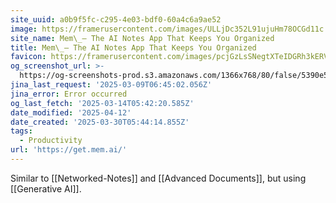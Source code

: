 ```yaml
---
site_uuid: a0b9f5fc-c295-4e03-bdf0-60a4c6a9ae52
image: https://framerusercontent.com/images/ULLjDc352L91ujuHm78OCGd11c.png
site_name: Mem\_– The AI Notes App That Keeps You Organized
title: Mem\_– The AI Notes App That Keeps You Organized
favicon: https://framerusercontent.com/images/pcjGzLsSNegtXTeIDGRh3kERV4Y.png
og_screenshot_url: >-
  https://og-screenshots-prod.s3.amazonaws.com/1366x768/80/false/5390e5cc603274d497ea7c42566c921108e8f9a2d7b193155c17f74ac4e4577b.jpeg
jina_last_request: '2025-03-09T06:45:02.056Z'
jina_error: Error occurred
og_last_fetch: '2025-03-14T05:42:20.585Z'
date_modified: '2025-04-12'
date_created: '2025-03-30T05:44:14.855Z'
tags:
  - Productivity
url: 'https://get.mem.ai/'
---
```




























Similar to [[Networked-Notes]] and [[Advanced Documents]], but using [[Generative AI]].
